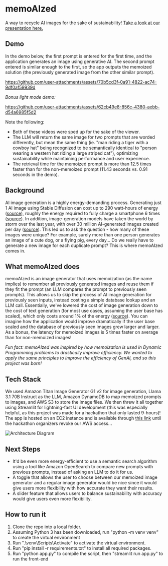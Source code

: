 # memoAIzed
A way to recycle AI images for the sake of sustainability! [Take a look at our presentation here.](https://github.com/user-attachments/files/17269129/memoAIzed.pdf)


## Demo
In the demo below, the first prompt is entered for the first time, and the application generates an image using generative AI. The second prompt entered is similar enough to the first, so the app outputs the memoized solution (the previously generated image from the other similar prompt).

https://github.com/user-attachments/assets/70b5cd3f-0a91-4822-ac74-9df0af59939d

*Bonus light mode demo:*

https://github.com/user-attachments/assets/62cb49e8-856c-4380-aebb-d54a6985f5d2

Note the following:
- Both of these videos were sped up for the sake of the viewer.
- The LLM will return the same image for two prompts that are worded differently, but mean the same thing (ie. "man riding a tiger with a cowboy hat" being recognized to be semantically identical to "person wearing a western hat riding a large striped cat"), optimizing sustainability while maintaining performance and user experience.
- The retrieval time for the memoized prompt is more than 12.5 times faster than for the non-memoized prompt (11.43 seconds vs. 0.91 seconds in the demo).
## Background
AI image generation is a highly energy-demanding process. Generating just 1 AI image using Stable Diffusion can cost up to 290 watt-hours of energy ([source](https://mcengkuru.medium.com/the-hidden-cost-of-ai-images-how-generating-one-could-power-your-fridge-for-hours-174c95c43db8)), roughly the energy required to fully charge a smartphone 6 times ([source](https://www.energysage.com/electricity/house-watts/how-many-watts-does-a-phone-charger-use/)). In addition, image-generation models have taken the world by storm over the last year, with over 30 million AI-generated images created per day ([source](https://techreport.com/statistics/software-web/ai-image-generator-market-statistics/#:~:text=As%20of%20August%202023%2C%20people,better%20than%20human%2Dcreated%20art.)). This led us to ask the question - how many of these images were unique? For example, surely more than one person generates an image of a cute dog, or a flying pig, every day... Do we really have to generate a new image for each duplicate prompt? This is where memoAIzed comes in.

## What memoAIzed does
memoAIzed is an image generator that uses memoization (as the name implies) to remember all previously generated images and reuse them if they fit the prompt (an LLM compares the prompt to previously seen prompts). This allows us to skip the process of AI image generation for previously seen inputs, instead costing a simple database lookup and an LLM call. Essentially, we've lowered the cost of image generation down to the cost of text generation (for most use cases, assuming the user base has scaled), which only costs around 1% of the energy ([source](https://lifestyle.livemint.com/news/big-story/ai-carbon-footprint-openai-chatgpt-water-google-microsoft-111697802189371.html)). You can imagine how the application would improve dramatically if the user base scaled and the database of previously seen images grew larger and larger. As a bonus, the latency for memoized images is 5 times faster on average than for non-memoized images!


*Fun fact: memoAIzed was inspired by how memoization is used in Dynamic Programming problems to drastically improve efficiency. We wanted to apply the same principles to improve the efficiency of GenAI, and so this project was born!*

## Tech Stack
We used Amazon Titan Image Generator G1 v2 for image generation, Llama 3.1 70B Instruct as the LLM, Amazon DynamoDB to map memoized prompts to images, and AWS S3 to store the image files. We then threw it all together using Streamlit for lightning-fast UI development (this was especially helpful, as this project was made for a hackathon that only lasted 9-hours)! The app is hosted on an EC2 instance and is available through [this link](http://ec2-34-219-51-116.us-west-2.compute.amazonaws.com:8502/) until the hackathon organizers revoke our AWS access...


![Architecture Diagram](https://github.com/user-attachments/assets/2d4b9364-d48f-4af7-b8ac-b3f0c54b403c)

## Next Steps
- It'd be even more energy-efficient to use a semantic search algorithm using a tool like Amazon OpenSearch to compare new prompts with previous prompts, instead of asking an LLM to do it for us.
- A toggle that allows the user to choose between our memoized image generator and a regular image generator would be nice since it would give users more flexibility with how accurate they want their results.
- A slider feature that allows users to balance sustainability with accuracy would give users even more flexibility.

## How to run it
1. Clone the repo into a local folder.
2. Assuming Python 3 has been downloaded, run "python -m venv venv" to create the virtual environment
3. Run ".\venv\Scripts\Activate" to activate the virtual environment.
4. Run "pip install -r requirements.txt" to install all required packages.
5. Run "python app.py" to compile the script, then "streamlit run app.py" to run the front-end

